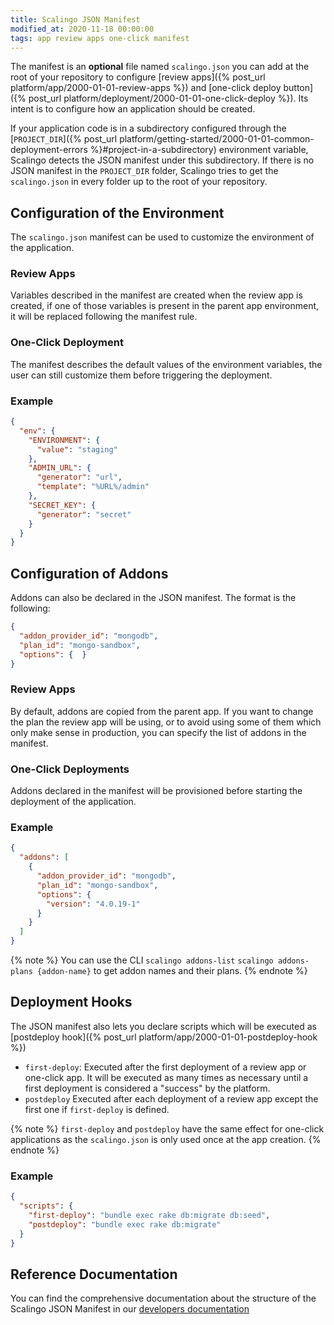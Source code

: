 ```yaml
---
title: Scalingo JSON Manifest
modified_at: 2020-11-18 00:00:00
tags: app review apps one-click manifest
---
```


The manifest is an **optional** file named `scalingo.json` you can add at the
root of your repository to configure [review apps]({% post_url
platform/app/2000-01-01-review-apps %}) and [one-click deploy button]({%
post_url platform/deployment/2000-01-01-one-click-deploy %}). Its intent is to
configure how an application should be created.

If your application code is in a subdirectory configured through the [`PROJECT_DIR`]({% post_url platform/getting-started/2000-01-01-common-deployment-errors %}#project-in-a-subdirectory) environment variable, Scalingo detects the JSON manifest under this subdirectory. If there is no JSON manifest in the `PROJECT_DIR` folder, Scalingo tries to get the `scalingo.json` in every folder up to the root of your repository.

## Configuration of the Environment

The `scalingo.json` manifest can be used to customize the environment of the
application.

### Review Apps

Variables described in the manifest are created when the review app is created,
if one of those variables is present in the parent app environment, it will be
replaced following the manifest rule.

### One-Click Deployment

The manifest describes the default values of the environment variables, the user
can still customize them before triggering the deployment.

### Example

```json
{
  "env": {
    "ENVIRONMENT": {
      "value": "staging"
    },
    "ADMIN_URL": {
      "generator": "url",
      "template": "%URL%/admin"
    },
    "SECRET_KEY": {
      "generator": "secret"
    }
  }
}
```

## Configuration of Addons

Addons can also be declared in the JSON manifest. The format is the following:

```json
{
  "addon_provider_id": "mongodb",
  "plan_id": "mongo-sandbox",
  "options": {  }
}
```

### Review Apps

By default, addons are copied from the parent app. If you want to change the plan the review app
will be using, or to avoid using some of them which only make sense in production, you can specify
the list of addons in the manifest.

### One-Click Deployments

Addons declared in the manifest will be provisioned before starting the deployment of the application.

### Example

```json
{
  "addons": [
    {
      "addon_provider_id": "mongodb",
      "plan_id": "mongo-sandbox",
      "options": {
        "version": "4.0.19-1"
      }
    }
  ]
}
```

{% note %}
You can use the CLI
`scalingo addons-list`
`scalingo addons-plans {addon-name}`
to get addon names and their plans.
{% endnote %}

## Deployment Hooks

The JSON manifest also lets you declare scripts which will be executed as
[postdeploy hook]({% post_url platform/app/2000-01-01-postdeploy-hook %})

* `first-deploy`: Executed after the first deployment of a review app or one-click app. It will be executed as many times as necessary until a first deployment is considered a "success" by the platform.
* `postdeploy` Executed after each deployment of a review app except the first
  one if `first-deploy` is defined.

{% note %}
`first-deploy` and `postdeploy` have the same effect for one-click applications
as the `scalingo.json` is only used once at the app creation.
{% endnote %}

### Example

```json
{
  "scripts": {
    "first-deploy": "bundle exec rake db:migrate db:seed",
    "postdeploy": "bundle exec rake db:migrate"
  }
}
```

## Reference Documentation

You can find the comprehensive documentation about the structure of the
Scalingo JSON Manifest in our [developers documentation](https://developers.scalingo.com/scalingo-json-schema)
